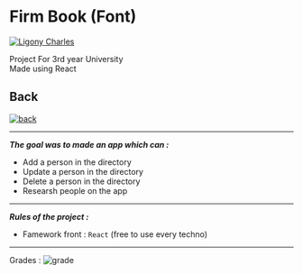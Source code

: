 # Firm Book (Font)
[![Ligony Charles](https://img.shields.io/badge/Charles-LinkedIn-1E90E7.svg)](https://www.linkedin.com/in/charles-ligony-893177134/)

Project For 3rd year University   
Made using React

## Back
[![back](https://img.shields.io/badge/FirmBook-Back-41A48D.svg)](https://github.com/CharlesLgn/FirmBook)

***

___The goal was to made an app which can :___

 -  Add a person in the directory
 -  Update a person in the directory
 -  Delete a person in the directory 
 -  Researsh people on the app
 
***

___Rules of the project :___

 - Famework front   : `React` (free to use every techno) 

***
  
Grades  :   ![grade](https://img.shields.io/badge/17-20-00BB00.svg)
